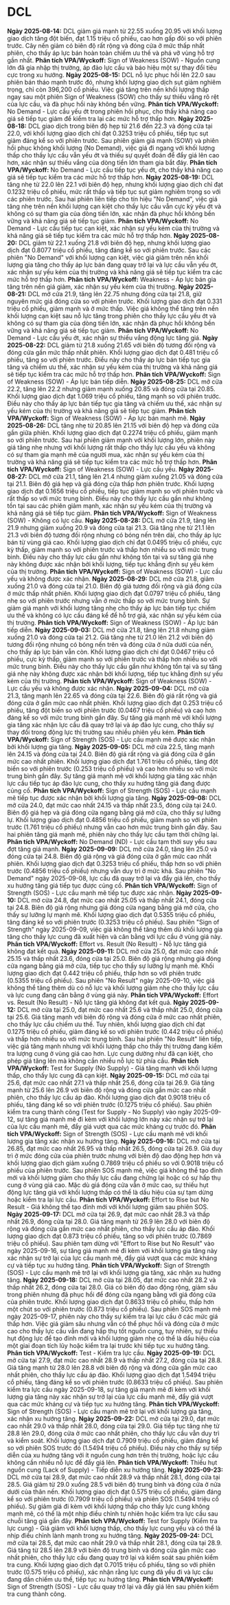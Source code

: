 # DCL

**Ngày 2025-08-14:** DCL giảm giá mạnh từ 22.55 xuống 20.95 với khối lượng giao dịch tăng đột biến, đạt 1.15 triệu cổ phiếu, cao hơn gấp đôi so với phiên trước. Cây nến giảm có biên độ rất rộng và đóng cửa ở mức thấp nhất phiên, cho thấy áp lực bán hoàn toàn chiếm ưu thế và phá vỡ vùng hỗ trợ gần nhất. **Phân tích VPA/Wyckoff:** Sign of Weakness (SOW) - Nguồn cung lớn đã gia nhập thị trường, áp đảo lực cầu và báo hiệu một sự thay đổi tiêu cực trong xu hướng.
**Ngày 2025-08-15:** DCL nỗ lực phục hồi lên 22.0 sau phiên bán tháo mạnh trước đó, nhưng khối lượng giao dịch sụt giảm nghiêm trọng, chỉ còn 396,200 cổ phiếu. Việc giá tăng trên nền khối lượng thấp ngay sau một phiên Sign of Weakness (SOW) cho thấy sự thiếu vắng rõ rệt của lực cầu, và đà phục hồi này không bền vững. **Phân tích VPA/Wyckoff:** No Demand - Lực cầu yếu ớt trong phiên hồi phục, cho thấy khả năng cao giá sẽ tiếp tục giảm để kiểm tra lại các mức hỗ trợ thấp hơn.
**Ngày 2025-08-18:** DCL giao dịch trong biên độ hẹp từ 21.6 đến 22.3 và đóng cửa tại 22.0, với khối lượng giao dịch chỉ đạt 0.3253 triệu cổ phiếu, tiếp tục sụt giảm đáng kể so với phiên trước. Sau phiên giảm giá mạnh (SOW) và phiên hồi phục không khối lượng (No Demand), việc giá đi ngang với khối lượng thấp cho thấy lực cầu vẫn yếu ớt và thiếu sự quyết đoán để đẩy giá lên cao hơn, xác nhận sự thiếu vắng của dòng tiền lớn tham gia bắt đáy. **Phân tích VPA/Wyckoff:** No Demand - Lực cầu tiếp tục yếu ớt, cho thấy khả năng cao giá sẽ tiếp tục kiểm tra các mức hỗ trợ thấp hơn.
**Ngày 2025-08-19:** DCL tăng nhẹ từ 22.0 lên 22.1 với biên độ hẹp, nhưng khối lượng giao dịch chỉ đạt 0.1232 triệu cổ phiếu, mức rất thấp và tiếp tục sụt giảm nghiêm trọng so với các phiên trước. Sau hai phiên liên tiếp cho tín hiệu "No Demand", việc giá tăng nhẹ trên nền khối lượng cạn kiệt cho thấy lực cầu vẫn cực kỳ yếu ớt và không có sự tham gia của dòng tiền lớn, xác nhận đà phục hồi không bền vững và khả năng giá sẽ tiếp tục giảm. **Phân tích VPA/Wyckoff:** No Demand - Lực cầu tiếp tục cạn kiệt, xác nhận sự yếu kém của thị trường và khả năng giá sẽ tiếp tục kiểm tra các mức hỗ trợ thấp hơn.
**Ngày 2025-08-20:** DCL giảm từ 22.1 xuống 21.8 với biên độ hẹp, nhưng khối lượng giao dịch đạt 0.8077 triệu cổ phiếu, tăng đáng kể so với phiên trước. Sau các phiên "No Demand" với khối lượng cạn kiệt, việc giá giảm trên nền khối lượng gia tăng cho thấy áp lực bán đang quay trở lại và lực cầu vẫn yếu ớt, xác nhận sự yếu kém của thị trường và khả năng giá sẽ tiếp tục kiểm tra các mức hỗ trợ thấp hơn. **Phân tích VPA/Wyckoff:** Weakness - Áp lực bán gia tăng trên nền giá giảm, xác nhận sự yếu kém của thị trường.
**Ngày 2025-08-21:** DCL mở cửa 21.9, tăng lên 22.75 nhưng đóng cửa tại 21.8, giữ nguyên mức giá đóng cửa so với phiên trước. Khối lượng giao dịch đạt 0.331 triệu cổ phiếu, giảm mạnh và ở mức thấp. Việc giá không thể tăng trên nền khối lượng cạn kiệt sau nỗ lực tăng trong phiên cho thấy lực cầu yếu ớt và không có sự tham gia của dòng tiền lớn, xác nhận đà phục hồi không bền vững và khả năng giá sẽ tiếp tục giảm. **Phân tích VPA/Wyckoff:** No Demand - Lực cầu yếu ớt, xác nhận sự thiếu vắng động lực tăng giá.
**Ngày 2025-08-22:** DCL giảm từ 21.8 xuống 21.65 với biên độ tương đối rộng và đóng cửa gần mức thấp nhất phiên. Khối lượng giao dịch đạt 0.481 triệu cổ phiếu, tăng so với phiên trước. Điều này cho thấy áp lực bán tiếp tục gia tăng và chiếm ưu thế, xác nhận sự yếu kém của thị trường và khả năng giá sẽ tiếp tục kiểm tra các mức hỗ trợ thấp hơn. **Phân tích VPA/Wyckoff:** Sign of Weakness (SOW) - Áp lực bán tiếp diễn.
**Ngày 2025-08-25:** DCL mở cửa 22.2, tăng lên 22.2 nhưng giảm mạnh xuống 20.85 và đóng cửa tại 20.85. Khối lượng giao dịch đạt 1.069 triệu cổ phiếu, tăng mạnh so với phiên trước. Điều này cho thấy áp lực bán tiếp tục gia tăng và chiếm ưu thế, xác nhận sự yếu kém của thị trường và khả năng giá sẽ tiếp tục giảm. **Phân tích VPA/Wyckoff:** Sign of Weakness (SOW) - Áp lực bán mạnh mẽ.
**Ngày 2025-08-26:** DCL tăng nhẹ từ 20.85 lên 21.15 với biên độ hẹp và đóng cửa gần giữa phiên. Khối lượng giao dịch đạt 0.2274 triệu cổ phiếu, giảm mạnh so với phiên trước. Sau hai phiên giảm mạnh với khối lượng lớn, phiên này giá tăng nhẹ nhưng với khối lượng rất thấp cho thấy lực cầu yếu và không có sự tham gia mạnh mẽ của người mua, xác nhận sự yếu kém của thị trường và khả năng giá sẽ tiếp tục kiểm tra các mức hỗ trợ thấp hơn. **Phân tích VPA/Wyckoff:** Sign of Weakness (SOW) - Lực cầu yếu.
**Ngày 2025-08-27:** DCL mở cửa 21.1, tăng lên 21.4 nhưng giảm xuống 21.05 và đóng cửa tại 21.1. Biên độ giá hẹp và giá đóng cửa thấp hơn phiên trước. Khối lượng giao dịch đạt 0.1656 triệu cổ phiếu, tiếp tục giảm mạnh so với phiên trước và rất thấp so với mức trung bình. Điều này cho thấy lực cầu gần như không tồn tại sau các phiên giảm mạnh, xác nhận sự yếu kém của thị trường và khả năng giá sẽ tiếp tục giảm. **Phân tích VPA/Wyckoff:** Sign of Weakness (SOW) - Không có lực cầu.
**Ngày 2025-08-28:** DCL mở cửa 21.9, tăng lên 21.9 nhưng giảm xuống 20.9 và đóng cửa tại 21.3. Giá tăng nhẹ từ 21.1 lên 21.3 với biên độ tương đối rộng nhưng có bóng nến trên dài, cho thấy áp lực bán từ vùng giá cao. Khối lượng giao dịch chỉ đạt 0.0495 triệu cổ phiếu, cực kỳ thấp, giảm mạnh so với phiên trước và thấp hơn nhiều so với mức trung bình. Điều này cho thấy lực cầu gần như không tồn tại và sự tăng giá nhẹ này không được xác nhận bởi khối lượng, tiếp tục khẳng định sự yếu kém của thị trường. **Phân tích VPA/Wyckoff:** Sign of Weakness (SOW) - Lực cầu yếu và không được xác nhận.
**Ngày 2025-08-29:** DCL mở cửa 21.8, giảm xuống 21.0 và đóng cửa tại 21.0. Biên độ giá tương đối rộng và giá đóng cửa ở mức thấp nhất phiên. Khối lượng giao dịch đạt 0.0797 triệu cổ phiếu, tăng nhẹ so với phiên trước nhưng vẫn ở mức thấp so với mức trung bình. Sự giảm giá mạnh với khối lượng tăng nhẹ cho thấy áp lực bán tiếp tục chiếm ưu thế và không có lực cầu đáng kể để hỗ trợ giá, xác nhận sự yếu kém của thị trường. **Phân tích VPA/Wyckoff:** Sign of Weakness (SOW) - Áp lực bán tiếp diễn.
**Ngày 2025-09-03:** DCL mở cửa 21.8, tăng lên 21.8 nhưng giảm xuống 21.0 và đóng cửa tại 21.2. Giá tăng nhẹ từ 21.0 lên 21.2 với biên độ tương đối rộng nhưng có bóng nến trên và đóng cửa ở nửa dưới của nến, cho thấy áp lực bán vẫn còn. Khối lượng giao dịch chỉ đạt 0.0467 triệu cổ phiếu, cực kỳ thấp, giảm mạnh so với phiên trước và thấp hơn nhiều so với mức trung bình. Điều này cho thấy lực cầu gần như không tồn tại và sự tăng giá nhẹ này không được xác nhận bởi khối lượng, tiếp tục khẳng định sự yếu kém của thị trường. **Phân tích VPA/Wyckoff:** Sign of Weakness (SOW) - Lực cầu yếu và không được xác nhận.
**Ngày 2025-09-04:** DCL mở cửa 21.3, tăng mạnh lên 22.65 và đóng cửa tại 22.6. Biên độ giá rất rộng và giá đóng cửa ở gần mức cao nhất phiên. Khối lượng giao dịch đạt 0.253 triệu cổ phiếu, tăng đột biến so với phiên trước (0.0467 triệu cổ phiếu) và cao hơn đáng kể so với mức trung bình gần đây. Sự tăng giá mạnh mẽ với khối lượng gia tăng xác nhận lực cầu đã quay trở lại và áp đảo lực cung, cho thấy sự thay đổi trong động lực thị trường sau nhiều phiên yếu kém. **Phân tích VPA/Wyckoff:** Sign of Strength (SOS) - Lực cầu mạnh mẽ được xác nhận bởi khối lượng gia tăng.
**Ngày 2025-09-05:** DCL mở cửa 22.5, tăng mạnh lên 24.15 và đóng cửa tại 24.0. Biên độ giá rất rộng và giá đóng cửa ở gần mức cao nhất phiên. Khối lượng giao dịch đạt 1.761 triệu cổ phiếu, tăng đột biến so với phiên trước (0.253 triệu cổ phiếu) và cao hơn nhiều so với mức trung bình gần đây. Sự tăng giá mạnh mẽ với khối lượng gia tăng xác nhận lực cầu tiếp tục áp đảo lực cung, cho thấy xu hướng tăng giá đang được củng cố. **Phân tích VPA/Wyckoff:** Sign of Strength (SOS) - Lực cầu mạnh mẽ tiếp tục được xác nhận bởi khối lượng gia tăng.
**Ngày 2025-09-08:** DCL mở cửa 24.0, đạt mức cao nhất 24.15 và thấp nhất 23.5, đóng cửa tại 24.0. Biên độ giá hẹp và giá đóng cửa ngang bằng giá mở cửa, cho thấy sự lưỡng lự. Khối lượng giao dịch đạt 0.4856 triệu cổ phiếu, giảm mạnh so với phiên trước (1.761 triệu cổ phiếu) nhưng vẫn cao hơn mức trung bình gần đây. Sau hai phiên tăng giá mạnh mẽ, phiên này cho thấy lực cầu tạm thời chững lại. **Phân tích VPA/Wyckoff:** No Demand (ND) - Lực cầu tạm thời suy yếu sau đợt tăng giá mạnh.
**Ngày 2025-09-09:** DCL mở cửa 24.0, tăng lên 25.0 và đóng cửa tại 24.8. Biên độ giá rộng và giá đóng cửa ở gần mức cao nhất phiên. Khối lượng giao dịch đạt 0.3253 triệu cổ phiếu, thấp hơn so với phiên trước (0.4856 triệu cổ phiếu) nhưng vẫn duy trì ở mức khá. Sau phiên "No Demand" ngày 2025-09-08, lực cầu đã quay trở lại và đẩy giá lên, cho thấy xu hướng tăng giá tiếp tục được củng cố. **Phân tích VPA/Wyckoff:** Sign of Strength (SOS) - Lực cầu mạnh mẽ tiếp tục được xác nhận.
**Ngày 2025-09-10:** DCL mở cửa 24.8, đạt mức cao nhất 25.05 và thấp nhất 24.1, đóng cửa tại 24.8. Biên độ giá rộng nhưng giá đóng cửa ngang bằng giá mở cửa, cho thấy sự lưỡng lự mạnh mẽ. Khối lượng giao dịch đạt 0.5355 triệu cổ phiếu, tăng đáng kể so với phiên trước (0.3253 triệu cổ phiếu). Sau phiên "Sign of Strength" ngày 2025-09-09, việc giá không thể tăng thêm dù khối lượng gia tăng cho thấy lực cung đã xuất hiện và cân bằng với lực cầu ở vùng giá này. **Phân tích VPA/Wyckoff:** Effort vs. Result (No Result) - Nỗ lực tăng giá không đạt kết quả.
**Ngày 2025-09-11:** DCL mở cửa 25.0, đạt mức cao nhất 25.15 và thấp nhất 23.6, đóng cửa tại 25.0. Biên độ giá rộng nhưng giá đóng cửa ngang bằng giá mở cửa, tiếp tục cho thấy sự lưỡng lự mạnh mẽ. Khối lượng giao dịch đạt 0.442 triệu cổ phiếu, thấp hơn so với phiên trước (0.5355 triệu cổ phiếu). Sau phiên "No Result" ngày 2025-09-10, việc giá không thể tăng thêm dù có nỗ lực và khối lượng giảm nhẹ cho thấy lực cầu và lực cung đang cân bằng ở vùng giá này. **Phân tích VPA/Wyckoff:** Effort vs. Result (No Result) - Nỗ lực tăng giá không đạt kết quả.
**Ngày 2025-09-12:** DCL mở cửa tại 25.0, đạt mức cao nhất 25.6 và thấp nhất 25.0, đóng cửa tại 25.6. Giá tăng mạnh với biên độ rộng và đóng cửa ở mức cao nhất phiên, cho thấy lực cầu chiếm ưu thế. Tuy nhiên, khối lượng giao dịch chỉ đạt 0.1275 triệu cổ phiếu, giảm đáng kể so với phiên trước (0.442 triệu cổ phiếu) và thấp hơn nhiều so với mức trung bình. Sau hai phiên "No Result" liên tiếp, việc giá tăng mạnh nhưng với khối lượng thấp cho thấy thị trường đang kiểm tra lượng cung ở vùng giá cao hơn. Lực cung dường như đã cạn kiệt, cho phép giá tăng lên mà không cần nhiều nỗ lực từ phía cầu. **Phân tích VPA/Wyckoff:** Test for Supply (No Supply) - Giá tăng mạnh với khối lượng thấp, cho thấy lực cung đã cạn kiệt.
**Ngày 2025-09-15:** DCL mở cửa tại 25.6, đạt mức cao nhất 27.1 và thấp nhất 25.6, đóng cửa tại 26.9. Giá tăng mạnh từ 25.6 lên 26.9 với biên độ rộng và đóng cửa gần mức cao nhất phiên, cho thấy lực cầu áp đảo. Khối lượng giao dịch đạt 0.9018 triệu cổ phiếu, tăng đáng kể so với phiên trước (0.1275 triệu cổ phiếu). Sau phiên kiểm tra cung thành công (Test for Supply - No Supply) vào ngày 2025-09-12, sự tăng giá mạnh mẽ đi kèm với khối lượng lớn này xác nhận sự trở lại của lực cầu mạnh mẽ, đẩy giá vượt qua các mức kháng cự trước đó. **Phân tích VPA/Wyckoff:** Sign of Strength (SOS) - Lực cầu mạnh mẽ với khối lượng gia tăng xác nhận xu hướng tăng.
**Ngày 2025-09-16:** DCL mở cửa tại 26.85, đạt mức cao nhất 26.95 và thấp nhất 26.5, đóng cửa tại 26.9. Giá duy trì ở mức đóng cửa của phiên trước nhưng với biên độ dao động hẹp hơn và khối lượng giao dịch giảm xuống 0.7869 triệu cổ phiếu so với 0.9018 triệu cổ phiếu của phiên trước. Sau phiên SOS mạnh mẽ, việc giá không thể tạo đỉnh mới và khối lượng giảm cho thấy lực cầu đang chững lại hoặc có sự hấp thụ cung ở vùng giá cao. Mặc dù giá đóng cửa vẫn ở mức cao, sự thiếu hụt động lực tăng giá với khối lượng thấp có thể là dấu hiệu của sự tạm dừng hoặc kiểm tra lại lực cầu. **Phân tích VPA/Wyckoff:** Effort to Rise but No Result - Giá không thể tạo đỉnh mới với khối lượng giảm sau phiên SOS.
**Ngày 2025-09-17:** DCL mở cửa tại 26.9, đạt mức cao nhất 28.3 và thấp nhất 26.9, đóng cửa tại 28.0. Giá tăng mạnh từ 26.9 lên 28.0 với biên độ rộng và đóng cửa gần mức cao nhất phiên, cho thấy lực cầu áp đảo. Khối lượng giao dịch đạt 0.873 triệu cổ phiếu, tăng so với phiên trước (0.7869 triệu cổ phiếu). Sau phiên tạm dừng với "Effort to Rise but No Result" vào ngày 2025-09-16, sự tăng giá mạnh mẽ đi kèm với khối lượng gia tăng này xác nhận sự trở lại của lực cầu mạnh mẽ, đẩy giá vượt qua các mức kháng cự và tiếp tục xu hướng tăng. **Phân tích VPA/Wyckoff:** Sign of Strength (SOS) - Lực cầu mạnh mẽ trở lại với khối lượng gia tăng, xác nhận xu hướng tăng.
**Ngày 2025-09-18:** DCL mở cửa tại 28.05, đạt mức cao nhất 28.2 và thấp nhất 26.2, đóng cửa tại 28.0. Giá có biên độ dao động rộng, giảm sâu trong phiên nhưng đã phục hồi để đóng cửa ngang bằng với giá đóng cửa của phiên trước. Khối lượng giao dịch đạt 0.8633 triệu cổ phiếu, thấp hơn một chút so với phiên trước (0.873 triệu cổ phiếu). Sau phiên SOS mạnh mẽ ngày 2025-09-17, phiên này cho thấy sự kiểm tra lại lực cầu ở các mức giá thấp hơn. Việc giá giảm sâu nhưng vẫn có thể phục hồi và đóng cửa ở mức cao cho thấy lực cầu vẫn đang hấp thụ tốt nguồn cung, tuy nhiên, sự thiếu hụt động lực để tạo đỉnh mới và khối lượng giảm nhẹ có thể là dấu hiệu của một giai đoạn tích lũy hoặc kiểm tra lại trước khi tiếp tục xu hướng tăng. **Phân tích VPA/Wyckoff:** Test - Kiểm tra lực cầu.
**Ngày 2025-09-19:** DCL mở cửa tại 27.9, đạt mức cao nhất 28.9 và thấp nhất 27.2, đóng cửa tại 28.8. Giá tăng mạnh từ 28.0 lên 28.8 với biên độ rộng và đóng cửa gần mức cao nhất phiên, cho thấy lực cầu áp đảo. Khối lượng giao dịch đạt 1.5494 triệu cổ phiếu, tăng đáng kể so với phiên trước (0.8633 triệu cổ phiếu). Sau phiên kiểm tra lực cầu ngày 2025-09-18, sự tăng giá mạnh mẽ đi kèm với khối lượng gia tăng này xác nhận sự trở lại của lực cầu mạnh mẽ, đẩy giá vượt qua các mức kháng cự và tiếp tục xu hướng tăng. **Phân tích VPA/Wyckoff:** Sign of Strength (SOS) - Lực cầu mạnh mẽ trở lại với khối lượng gia tăng, xác nhận xu hướng tăng.
**Ngày 2025-09-22:** DCL mở cửa tại 29.0, đạt mức cao nhất 29.0 và thấp nhất 28.0, đóng cửa tại 29.0. Giá tiếp tục tăng nhẹ từ 28.8 lên 29.0, đóng cửa ở mức cao nhất phiên, cho thấy lực cầu vẫn duy trì và kiểm soát. Khối lượng giao dịch đạt 0.7909 triệu cổ phiếu, giảm đáng kể so với phiên SOS trước đó (1.5494 triệu cổ phiếu). Điều này cho thấy sự tiếp diễn của xu hướng tăng với ít nguồn cung hơn trên thị trường, hoặc lực cầu không cần nhiều nỗ lực để đẩy giá lên. **Phân tích VPA/Wyckoff:** Thiếu hụt nguồn cung (Lack of Supply) - Tiếp diễn xu hướng tăng.
**Ngày 2025-09-23:** DCL mở cửa tại 28.9, đạt mức cao nhất 28.9 và thấp nhất 28.1, đóng cửa tại 28.5. Giá giảm từ 29.0 xuống 28.5 với biên độ trung bình và đóng cửa ở nửa dưới của thân nến. Khối lượng giao dịch đạt 0.575 triệu cổ phiếu, giảm đáng kể so với phiên trước (0.7909 triệu cổ phiếu) và phiên SOS (1.5494 triệu cổ phiếu). Sự giảm giá đi kèm với khối lượng thấp cho thấy lực cung không mạnh mẽ, có thể là một nhịp điều chỉnh tự nhiên hoặc kiểm tra lực cầu sau chuỗi tăng giá gần đây. **Phân tích VPA/Wyckoff:** Test for Supply (Kiểm tra lực cung) - Giá giảm với khối lượng thấp, cho thấy lực cung yếu và có thể là nhịp điều chỉnh lành mạnh trong xu hướng tăng.
**Ngày 2025-09-24:** DCL mở cửa tại 28.5, đạt mức cao nhất 29.0 và thấp nhất 28.1, đóng cửa tại 28.9. Giá tăng từ 28.5 lên 28.9 với biên độ trung bình và đóng cửa gần mức cao nhất phiên, cho thấy lực cầu đang quay trở lại và kiểm soát sau phiên kiểm tra cung. Khối lượng giao dịch đạt 0.7015 triệu cổ phiếu, tăng so với phiên trước (0.575 triệu cổ phiếu), xác nhận rằng lực cung đã yếu đi và lực cầu đang dần chiếm ưu thế, tiếp tục xu hướng tăng. **Phân tích VPA/Wyckoff:** Sign of Strength (SOS) - Lực cầu quay trở lại và đẩy giá lên sau phiên kiểm tra cung thành công.
